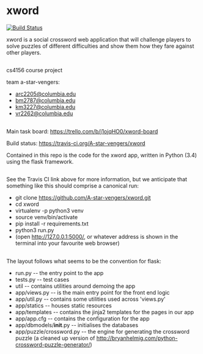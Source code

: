 # xword
[![Build Status](https://travis-ci.org/A-star-vengers/xword.svg?branch=master)](https://travis-ci.org/A-star-vengers/xword)


xword is a social crossword web application that will challenge players to solve puzzles of different 
difficulties and show them how they fare against other players. 

##
cs4156 course project

team a-star-vengers: 
  * arc2205@columbia.edu
  * bm2787@columbia.edu
  * km3227@columbia.edu
  * vr2262@columbia.edu
  
## 
Main task board:
https://trello.com/b/j1ojqHO0/xword-board

Build status:
https://travis-ci.org/A-star-vengers/xword

Contained in this repo is the code for the xword app, written in Python (3.4) using the flask framework. 
## 

See the Travis CI link above for more information, but we anticipate that something like this should 
comprise a canonical run:

  * git clone https://github.com/A-star-vengers/xword.git
  * cd xword
  * virtualenv -p python3 venv
  * source venv/bin/activate
  * pip install -r requirements.txt
  * python3 run.py
  * (open http://127.0.0.1:5000/, or whatever address is shown in the terminal into your favourite web browser)
  
##
The layout follows what seems to be the convention for flask: 
  * run.py -- the entry point to the app
  * tests.py -- test cases
  * util -- contains utilities around demoing the app
  * app/views.py -- is the main entry point for the front end logic
  * app/util.py -- contains some utilities used across 'views.py'
  * app/statics -- houses static resources
  * app/templates -- contains the jinja2 templates for the pages in our app
  * app/app.cfg -- contains the configuration for the app
  * app/dbmodels/__init__.py -- initialises the databases
  * app/puzzle/crossword.py -- the engine for generating the crossword puzzle (a cleaned up version of http://bryanhelmig.com/python-crossword-puzzle-generator/)
